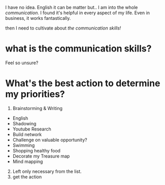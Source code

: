 I have no idea.
English it can be matter but..
I am into the whole *communication.*
I found it's helpful in every aspect of my life.
Even in business, it works fantastically.

then I need to cultivate about *the communication skills!*

# what is the communication skills?

Feel so unsure?

# What's the best action to determine my priorities?

1. Brainstorming & Writing

- English
- Shadowing
- Youtube Research
- Build network
- Challenge on valuable opportunity?
- Swimming
- Shopping healthy food
- Decorate my Treasure map
- Mind mapping

2. Left only necessary from the list.
3. get the action




